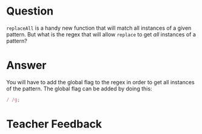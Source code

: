 # Question

`replaceAll` is a handy new function that will match all instances of a given pattern. But what is the regex that will allow `replace` to get _all_ instances of a pattern?

# Answer

You will have to add the global flag to the regex in order to get all instances of the pattern. The global flag can be added by doing this:

```js
/ /g;
```

# Teacher Feedback
